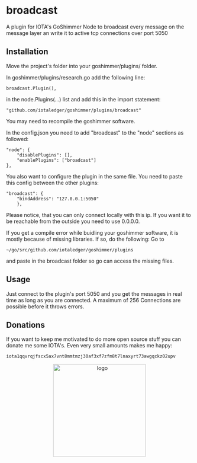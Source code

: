 # broadcast
A plugin for IOTA's GoShimmer Node to broadcast every message on the message layer an write it to active tcp connections over port 5050

## Installation
Move the project's folder into your goshimmer/plugins/ folder.

In goshimmer/plugins/research.go add the following line:
```
broadcast.Plugin(),
```
in the node.Plugins(...) list and add this in the import statement:
```
"github.com/iotaledger/goshimmer/plugins/broadcast"
```
You may need to recompile the goshimmer software.

In the config.json you need to add "broadcast" to the "node" sections as followed:
```
"node": {
    "disablePlugins": [],
    "enablePlugins": ["broadcast"]
},
```
You also want to configure the plugin in the same file. You need to paste this config between the other plugins:
```
"broadcast": {
    "bindAddress": "127.0.0.1:5050"
    },
```
Please notice, that you can only connect locally with this ip. If you want it to be reachable from the outside you need to use 0.0.0.0.

If you get a compile error while buidling your goshimmer software, it is mostly because of missing libraries.
If so, do the following:
Go to
```
~/go/src/github.com/iotaledger/goshimmer/plugins
```
and paste in the broadcast folder so go can access the missing files.

## Usage
Just connect to the plugin's port 5050 and you get the messages in real time as long as you are connected.
A maximum of 256 Connections are possible before it throws errors.

## Donations
If you want to keep me motivated to do more open source stuff you can donate me some IOTA's. Even very small amounts makes me happy:

```
iota1qqvrqjfscx5ax7vnt8mmtmzj30af3xf7zfm8t7lnaxyrt73awgqckz02upv
```
<p align="center">
  <img src="https://paesserver.de/img/qr.png?raw=true" width="250" title="logo">
</p>

